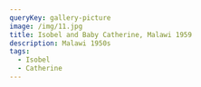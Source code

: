 ```yaml
---
queryKey: gallery-picture
image: /img/11.jpg
title: Isobel and Baby Catherine, Malawi 1959
description: Malawi 1950s
tags:
  - Isobel
  - Catherine
---
```

